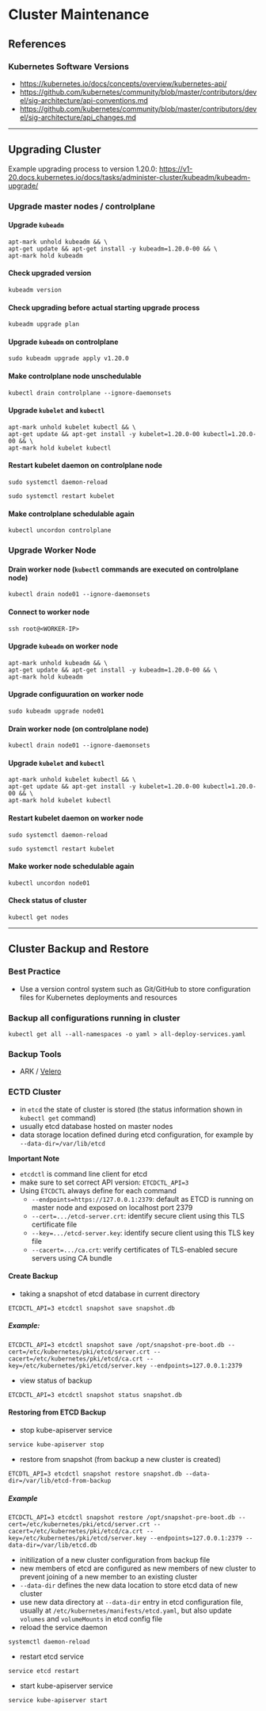 # Cluster Maintenance

## References
### Kubernetes Software Versions
- https://kubernetes.io/docs/concepts/overview/kubernetes-api/
- https://github.com/kubernetes/community/blob/master/contributors/devel/sig-architecture/api-conventions.md
- https://github.com/kubernetes/community/blob/master/contributors/devel/sig-architecture/api_changes.md

---
## Upgrading Cluster

Example upgrading process to version 1.20.0: https://v1-20.docs.kubernetes.io/docs/tasks/administer-cluster/kubeadm/kubeadm-upgrade/

### Upgrade master nodes / controlplane
#### Upgrade `kubeadm`
```
apt-mark unhold kubeadm && \
apt-get update && apt-get install -y kubeadm=1.20.0-00 && \
apt-mark hold kubeadm
```

#### Check upgraded version
```
kubeadm version
```

#### Check upgrading before actual starting upgrade process
```
kubeadm upgrade plan
```

#### Upgrade `kubeadm` on controlplane
```
sudo kubeadm upgrade apply v1.20.0
```

#### Make controlplane node unschedulable
```
kubectl drain controlplane --ignore-daemonsets
```

#### Upgrade `kubelet` and `kubectl`
```
apt-mark unhold kubelet kubectl && \
apt-get update && apt-get install -y kubelet=1.20.0-00 kubectl=1.20.0-00 && \
apt-mark hold kubelet kubectl
```

#### Restart kubelet daemon on controlplane node
```
sudo systemctl daemon-reload
```
```
sudo systemctl restart kubelet
```

#### Make controlplane schedulable again
```
kubectl uncordon controlplane
```

### Upgrade Worker Node
#### Drain worker node (`kubectl` commands are executed on controlplane node)
```
kubectl drain node01 --ignore-daemonsets
```

#### Connect to worker node
```
ssh root@<WORKER-IP>
```

#### Upgrade `kubeadm` on worker node
```
apt-mark unhold kubeadm && \
apt-get update && apt-get install -y kubeadm=1.20.0-00 && \
apt-mark hold kubeadm
```

#### Upgrade configuuration on worker node
```
sudo kubeadm upgrade node01
```

#### Drain worker node (on controlplane node)
```
kubectl drain node01 --ignore-daemonsets
```

#### Upgrade `kubelet` and `kubectl`
```
apt-mark unhold kubelet kubectl && \
apt-get update && apt-get install -y kubelet=1.20.0-00 kubectl=1.20.0-00 && \
apt-mark hold kubelet kubectl
```

#### Restart kubelet daemon on worker node
```
sudo systemctl daemon-reload
```
```
sudo systemctl restart kubelet
```

#### Make worker node schedulable again
```
kubectl uncordon node01
```

#### Check status of cluster
```
kubectl get nodes
```

---
## Cluster Backup and Restore

### Best Practice
- Use a version control system such as Git/GitHub to store configuration files for Kubernetes deployments and resources

### Backup all configurations running in cluster
```
kubectl get all --all-namespaces -o yaml > all-deploy-services.yaml
```

### Backup Tools
- ARK / [Velero](https://velero.io/docs/v1.9/)

### ECTD Cluster
- in `etcd` the state of cluster is stored (the status information shown in `kubectl get` command)
- usually etcd database hosted on master nodes
- data storage location defined during etcd configuration, for example by `--data-dir=/var/lib/etcd`

**Important Note**
- `etcdctl` is command line client for etcd
- make sure to set correct API version: `ETCDCTL_API=3`
- Using `ÈTCDCTL` always define for each command 
  - `--endpoints=https://127.0.0.1:2379`: default as ETCD is running on master node and exposed on localhost port 2379
  - `--cert=.../etcd-server.crt`: identify secure client using this TLS certificate file
  - `--key=.../etcd-server.key`: identify secure client using this TLS key file
  - `--cacert=.../ca.crt`: verify certificates of TLS-enabled secure servers using CA bundle

#### Create Backup
- taking a snapshot of etcd database in current directory
```
ETCDCTL_API=3 etcdctl snapshot save snapshot.db
```
##### Example:
```
ETCDCTL_API=3 etcdctl snapshot save /opt/snapshot-pre-boot.db --cert=/etc/kubernetes/pki/etcd/server.crt --cacert=/etc/kubernetes/pki/etcd/ca.crt --key=/etc/kubernetes/pki/etcd/server.key --endpoints=127.0.0.1:2379
```

- view status of backup
```
ETCDCTL_API=3 etcdctl snapshot status snapshot.db
```

#### Restoring from ETCD Backup
- stop kube-apiserver service
```
service kube-apiserver stop
```
- restore from snapshot (from backup a new cluster is created)
```
ETCDTL_API=3 etcdctl snapshot restore snapshot.db --data-dir=/var/lib/etcd-from-backup
```
##### Example
```
ETCDCTL_API=3 etcdctl snapshot restore /opt/snapshot-pre-boot.db --cert=/etc/kubernetes/pki/etcd/server.crt --cacert=/etc/kubernetes/pki/etcd/ca.crt --key=/etc/kubernetes/pki/etcd/server.key --endpoints=127.0.0.1:2379 --data-dir=/var/lib/etcd.db
```
- initilization of a new cluster configuration from backup file
- new members of etcd are configured as new members of new cluster to prevent joining of a new member to an existing cluster
- `--data-dir` defines the new data location to store etcd data of new cluster
- use new data directory at `--data-dir` entry in etcd configuration file, usually at `/etc/kubernetes/manifests/etcd.yaml`, but also update `volumes` and `volumeMounts` in etcd config file
- reload the service daemon
```
systemctl daemon-reload
```
- restart etcd service
```
service etcd restart
```
- start kube-apiserver service
```
service kube-apiserver start
```

